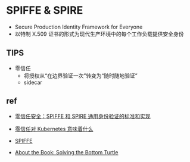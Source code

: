 # SPIFFE & SPIRE
+ Secure Production Identity Framework for Everyone
+ 以特制 X.509 证书的形式为现代生产环境中的每个工作负载提供安全身份

## TIPS
+ 零信任
    + 将授权从“在边界验证一次”转变为“随时随地验证”
    + sidecar

## ref
+ [零信任安全：SPIFFE 和 SPIRE 通用身份验证的标准和实现](https://atbug.com/what-is-spiffe-and-spire/)
+ [零信任对 Kubernetes 意味着什么](https://mp.weixin.qq.com/s/DeNxBcDOs61MfHZfQphR8w)


+ [SPIFFE](https://jimmysong.io/kubernetes-handbook/concepts/spiffe.html)
+ [About the Book: Solving the Bottom Turtle](https://spiffe.io/book/)